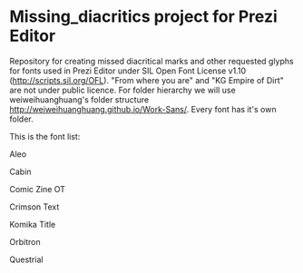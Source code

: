 # Missing_diacritics project for Prezi Editor
Repository for creating missed diacritical marks and other requested glyphs for fonts used in Prezi Editor under SIL Open Font License v1.10 (http://scripts.sil.org/OFL). "From where you are" and "KG Empire of Dirt" are not under public licence. For folder hierarchy we will use weiweihuanghuang's folder structure http://weiweihuanghuang.github.io/Work-Sans/. Every font has it's own folder. 

This is the font list:

Aleo

Cabin

Comic Zine OT

Crimson Text

Komika Title

Orbitron

Questrial

